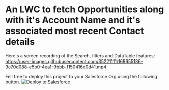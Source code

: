 # An LWC to fetch Opportunities along with it's Account Name and it's associated most recent Contact details

Here's a screen recording of the Search, filters and DataTable features:
https://user-images.githubusercontent.com/35221111/169655136-9e70d088-e5b0-4ea1-9bbb-f150416e0d41.mp4


Fell free to deploy this project to your Salesforce Org using the following button.
<a href="https://githubsfdeploy.herokuapp.com?owner=ksamudrala3&repo=OppAccConWrapperLWC&ref=SalesforcePoc">
  <img alt="Deploy to Salesforce"
       src="https://raw.githubusercontent.com/afawcett/githubsfdeploy/master/deploy.png">
</a>

